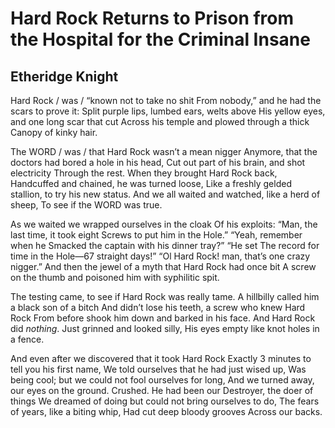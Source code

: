 # Hard Rock Returns to Prison from the Hospital for the Criminal Insane
## Etheridge Knight
Hard Rock / was / “known not to take no shit
From nobody,” and he had the scars to prove it:
Split purple lips, lumbed ears, welts above
His yellow eyes, and one long scar that cut
Across his temple and plowed through a thick
Canopy of kinky hair.

The WORD / was / that Hard Rock wasn’t a mean nigger
Anymore, that the doctors had bored a hole in his head,
Cut out part of his brain, and shot electricity
Through the rest. When they brought Hard Rock back,
Handcuffed and chained, he was turned loose,
Like a freshly gelded stallion, to try his new status.
And we all waited and watched, like a herd of sheep,
To see if the WORD was true.

As we waited we wrapped ourselves in the cloak
Of his exploits: “Man, the last time, it took eight
Screws to put him in the Hole.” “Yeah, remember when he
Smacked the captain with his dinner tray?” “He set
The record for time in the Hole—67 straight days!”
“Ol Hard Rock! man, that’s one crazy nigger.”
And then the jewel of a myth that Hard Rock had once bit
A screw on the thumb and poisoned him with syphilitic spit.

The testing came, to see if Hard Rock was really tame.
A hillbilly called him a black son of a bitch
And didn’t lose his teeth, a screw who knew Hard Rock
From before shook him down and barked in his face.
And Hard Rock did _nothing_. Just grinned and looked silly,
His eyes empty like knot holes in a fence.

And even after we discovered that it took Hard Rock
Exactly 3 minutes to tell you his first name,
We told ourselves that he had just wised up,
Was being cool; but we could not fool ourselves for long,
And we turned away, our eyes on the ground. Crushed.
He had been our Destroyer, the doer of things
We dreamed of doing but could not bring ourselves to do,
The fears of years, like a biting whip,
Had cut deep bloody grooves
Across our backs.